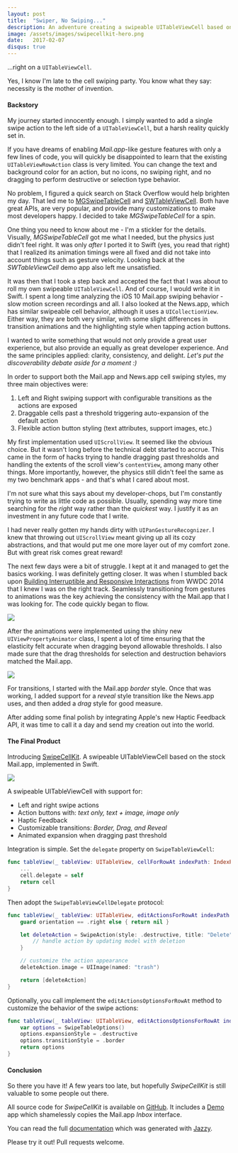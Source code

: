 ```yaml
---
layout: post
title:  "Swiper, No Swiping..."
description: An adventure creating a swipeable UITableViewCell based on the stock Mail.app, implemented in Swift.
image: /assets/images/swipecellkit-hero.png
date:   2017-02-07
disqus: true
---
```


...right on a `UITableViewCell`.

Yes, I know I'm late to the cell swiping party. You know what they say: necessity is the mother of invention.

#### Backstory

My journey started innocently enough. I simply wanted to add a single swipe action to the left side of a `UITableViewCell`, but a harsh reality quickly set in.

If you have dreams of enabling *Mail.app*-like gesture features with only a few lines of code, you will quickly be disappointed to learn that the existing `UITableViewRowAction` class is very limited. You can change the text and background color for an action, but no icons, no swiping right, and no dragging to perform destructive or selection type behavior. 

No problem, I figured a quick search on Stack Overflow would help brighten my day. That led me to [MGSwipeTableCell](https://github.com/MortimerGoro/MGSwipeTableCell) and [SWTableViewCell](https://github.com/CEWendel/SWTableViewCell). Both have great APIs, are very popular, and provide many customizations to make most developers happy.  I decided to take *MGSwipeTableCell* for a spin.

One thing you need to know about me - I'm a stickler for the details. Visually, *MGSwipeTableCell* got me what I needed, but the physics just didn't feel right. It was only *after* I ported it to Swift (yes, you read that right) that I realized its animation timings were all fixed and did not take into account things such as gesture velocity. Looking back at the *SWTableViewCell* demo app also left me unsatisfied.

It was then that I took a step back and accepted the fact that I was about to roll my own swipeable `UITableViewCell`. And of course, I would write it in Swift. I spent a long time analyzing the iOS 10 Mail.app swiping behavior - slow motion screen recordings and all.  I also looked at the News.app, which has similar swipeable cell behavior, although it uses a `UICollectionView`. Either way, they are both very similar, with some slight differences in transition animations and the highlighting style when tapping action buttons.

I wanted to write something that would not only provide a great user experience, but also provide an equally as great developer experience. And the same principles applied: clarity, consistency, and delight. *Let's put the discoverability debate aside for a moment :)*

In order to support both the Mail.app and News.app cell swiping styles, my three main objectives were: 

1. Left and Right swiping support with configurable transitions as the actions are exposed
2. Draggable cells past a threshold triggering auto-expansion of the default action
3. Flexible action button styling (text attributes, support images, etc.)

My first implementation used `UIScrollView`. It seemed like the obvious choice.  But it wasn't long before the technical debt started to accrue. This came in the form of hacks trying to handle dragging past thresholds and handling the extents of the scroll view's `contentView`, among many other things. More importantly, however, the physics still didn't feel the same as my two benchmark apps - and that's what I cared about most.

I'm not sure what this says about my developer-chops, but I'm constantly trying to write as little code as possible. Usually, spending way more time searching for the *right* way rather than the *quickest* way.  I justify it as an investment in any future code that I write.  

I had never really gotten my hands dirty with `UIPanGestureRecognizer`.  I knew that throwing out `UIScrollView` meant giving up all its cozy abstractions, and that would put me one more layer out of my comfort zone. But with great risk comes great reward! 

The next few days were a bit of struggle. I kept at it and managed to get the basics working. I was definitely getting closer. It was when I stumbled back upon [Building Interruptible and Responsive Interactions](https://developer.apple.com/videos/play/wwdc2014/236/) from WWDC 2014 that I knew I was on the right track. Seamlessly transitioning from gestures to animations was the key achieving the consistency with the Mail.app that I was looking for. The code quickly began to flow. 

![](https://raw.githubusercontent.com/jerkoch/SwipeCellKit/develop/Screenshots/Expansion-Selection.gif)

After the animations were implemented using the shiny new `UIViewPropertyAnimator` class, I spent a lot of time ensuring that the elasticity felt accurate when dragging beyond allowable thresholds. I also made sure that the drag thresholds for selection and destruction behaviors matched the Mail.app.  

![](https://raw.githubusercontent.com/jerkoch/SwipeCellKit/develop/Screenshots/Transition-Border.gif)

For transitions, I started with the Mail.app *border* style. Once that was working, I added support for a *reveal* style transition like the News.app uses, and then added a *drag* style for good measure. 

After adding some final polish by integrating Apple's new Haptic Feedback API, it was time to call it a day and send my creation out into the world.

#### The Final Product

Introducing [SwipeCellKit](https://github.com/jerkoch/SwipeCellKit). A swipeable UITableViewCell based on the stock Mail.app, implemented in Swift.

![](https://raw.githubusercontent.com/jerkoch/SwipeCellKit/develop/Screenshots/Hero.gif)

A swipeable UITableViewCell with support for:

* Left and right swipe actions
* Action buttons with: *text only, text + image, image only*
* Haptic Feedback
* Customizable transitions: *Border, Drag, and Reveal*
* Animated expansion when dragging past threshold

Integration is simple. Set the `delegate` property on `SwipeTableViewCell`:

````swift
func tableView(_ tableView: UITableView, cellForRowAt indexPath: IndexPath) -> UITableViewCell {
    ...
    cell.delegate = self
    return cell
}
````

Then adopt the `SwipeTableViewCellDelegate` protocol:

````swift
func tableView(_ tableView: UITableView, editActionsForRowAt indexPath: IndexPath, for orientation: SwipeActionsOrientation) -> [SwipeAction]? {
    guard orientation == .right else { return nil }

    let deleteAction = SwipeAction(style: .destructive, title: "Delete") { action, indexPath in
        // handle action by updating model with deletion
    }

    // customize the action appearance
    deleteAction.image = UIImage(named: "trash")

    return [deleteAction]
}
````

Optionally, you call implement the `editActionsOptionsForRowAt` method to customize the behavior of the swipe actions:

````swift
func tableView(_ tableView: UITableView, editActionsOptionsForRowAt indexPath: IndexPath, for orientation: SwipeActionsOrientation) -> SwipeTableOptions {
    var options = SwipeTableOptions()
    options.expansionStyle = .destructive
    options.transitionStyle = .border
    return options
}
````

#### Conclusion

So there you have it!  A few years too late, but hopefully *SwipeCellKit* is still valuable to some people out there.

All source code for *SwipeCellKit* is available on [GitHub](https://github.com/jerkoch/SwipeCellKit). It includes a [Demo](https://github.com/jerkoch/SwipeCellKit/tree/develop/Example) app which shamelessly copies the Mail.app *Inbox* interface. 

You can read the full [documentation](http://www.jerkoch.com/SwipeCellKit) which was generated with [Jazzy](https://github.com/realm/jazzy).

Please try it out! Pull requests welcome.
